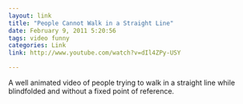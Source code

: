 ```yaml
---
layout: link
title: "People Cannot Walk in a Straight Line"
date: February 9, 2011 5:20:56
tags: video funny
categories: Link
link: http://www.youtube.com/watch?v=dIl4ZPy-USY

---
```


A well animated video of people trying to walk in a straight line while blindfolded and without a fixed point of reference.